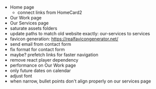- Home page
  - connect links from HomeCard2
- Our Work page
- Our Services page
- saturate assets folders
- update paths to match old website exactly: our-services to services
- favicon generation: https://realfavicongenerator.net/
- send email from contact form
- fix format for contact form
- maybe? prefetch links for faster navigation 
  <Link
    to="/about"
    prefetch="viewport"   // "none" | "intent" | "render" | "viewport"
  >
- remove react player dependency
- performance on Our Work page
- only future dates on calendar
- adjust font
- when narrow, bullet points don't align properly on our services page